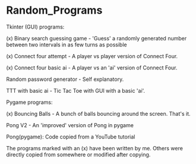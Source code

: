 
# Random_Programs

Tkinter (GUI) programs:

(x) Binary search guessing game - 'Guess' a randomly generated number between two intervals in as few turns as possible

(x) Connect four attempt - A player vs player version of Connect Four.

(x) Connect four basic ai - A player vs an 'ai' version of Connect Four.

Random password generator - Self explanatory.

TTT with basic ai - Tic Tac Toe with GUI with a basic 'ai'.

Pygame programs:

(x) Bouncing Balls - A bunch of balls bouncing around the screen. That's it.

Pong V2 - An 'improved' version of Pong in pygame

Pong(pygame): Code copied from a YouTube tutorial

The programs marked with an (x) have been written by me. Others were directly copied from somewhere or modified after copying.
